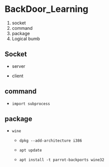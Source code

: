 # BackDoor_Learning

1. socket
2. command
3. package
4. Logical bumb

## Socket

+ server

+ client

## command

+ `import subprocess`

## package

+ `wine`

  + `dpkg --add-architecture i386`

  + `apt update`

  + `apt install -t parrot-backports wine32`
  